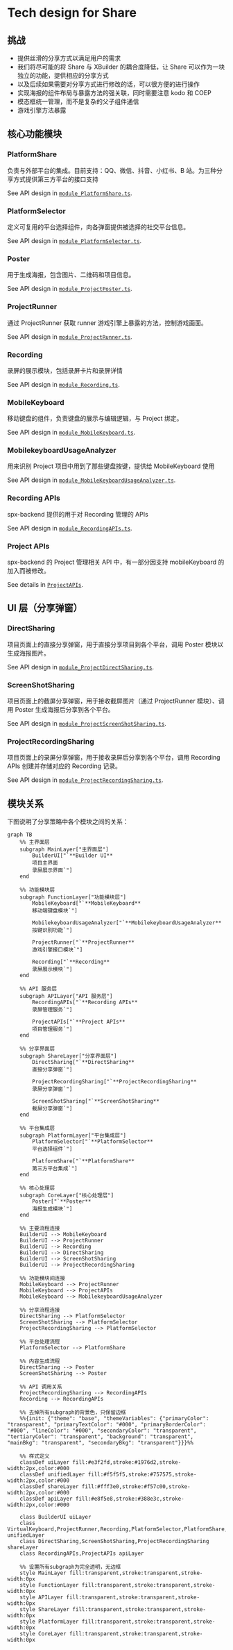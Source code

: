 # Tech design for Share

## 挑战

- 提供丝滑的分享方式以满足用户的需求
- 我们将尽可能的将 Share 与 XBuilder 的耦合度降低，让 Share 可以作为一块独立的功能，提供相应的分享方式
- 以及后续如果需要对分享方式进行修改的话，可以很方便的进行操作
- 实现海报的组件布局与暴露方法的强关联，同时需要注意 kodo 和 COEP
- 模态框统一管理，而不是复杂的父子组件通信
- 游戏引擎方法暴露

## 核心功能模块

### PlatformShare

负责与外部平台的集成。目前支持：QQ、微信、抖音、小红书、B 站。为三种分享方式提供第三方平台的接口支持

See API design in [`module_PlatformShare.ts`](./module_PlatformShare.ts).

### PlatformSelector

定义可复用的平台选择组件，向各弹窗提供被选择的社交平台信息。

See API design in [`module_PlatformSelector.ts`](./module_PlatformSelector.ts).

### Poster

用于生成海报，包含图片、二维码和项目信息。

See API design in [`module_ProjectPoster.ts`](./module_ProjectPoster.ts).

### ProjectRunner

通过 ProjectRunner 获取 runner 游戏引擎上暴露的方法，控制游戏画面。

See API design in [`module_ProjectRunner.ts`](./module_ProjectRunner.ts).

### Recording

录屏的展示模块，包括录屏卡片和录屏详情

See API design in [`module_Recording.ts`](./module_Recording.ts).

### MobileKeyboard

移动键盘的组件，负责键盘的展示与编辑逻辑，与 Project 绑定。

See API design in [`module_MobileKeyboard.ts`](./module_MobileKeyboard.ts).

### MobilekeyboardUsageAnalyzer

用来识别 Project 项目中用到了那些键盘按键，提供给 MobileKeyboard 使用

See API design in [`module_MobileKeyboardUsageAnalyzer.ts`](./module_MobileKeyboardUsageAnalyzer.ts).

### Recording APIs

spx-backend 提供的用于对 Recording 管理的 APIs

See API design in [`module_RecordingAPIs.ts`](./module_RecordingAPIs.ts).

### Project APIs

spx-backend 的 Project 管理相关 API 中，有一部分因支持 mobileKeyboard 的加入而被修改。

See details in [`ProjectAPIs`](./module_ProjectAPIs.ts).

## UI 层（分享弹窗）

### DirectSharing

项目页面上的直接分享弹窗，用于直接分享项目到各个平台，调用 Poster 模块以生成海报图片。

See API design in [`module_ProjectDirectSharing.ts`](./module_ProjectDirectSharing.ts).

### ScreenShotSharing

项目页面上的截屏分享弹窗，用于接收截屏图片（通过 ProjectRunner 模块）、调用 Poster 生成海报后分享到各个平台。

See API design in [`module_ProjectScreenShotSharing.ts`](./module_ProjectScreenShotSharing.ts).

### ProjectRecordingSharing

项目页面上的录屏分享弹窗，用于接收录屏后分享到各个平台，调用 Recording APIs 创建并存储对应的 Recording 记录。

See API design in [`module_ProjectRecordingSharing.ts`](./module_ProjectRecordingSharing.ts).

## 模块关系

下图说明了分享策略中各个模块之间的关系：

```mermaid
graph TB
    %% 主界面层
    subgraph MainLayer["主界面层"]
        BuilderUI["`**Builder UI**
        项目主界面
        录屏展示界面`"]
    end

    %% 功能模块层
    subgraph FunctionLayer["功能模块层"]
        MobileKeyboard["`**MobileKeyboard**
        移动端键盘模块`"]

        MobilekeyboardUsageAnalyzer["`**MobilekeyboardUsageAnalyzer**
        按键识别功能`"]

        ProjectRunner["`**ProjectRunner**
        游戏引擎接口模块`"]

        Recording["`**Recording**
        录屏展示模块`"]
    end

    %% API 服务层
    subgraph APILayer["API 服务层"]
        RecordingAPIs["`**Recording APIs**
        录屏管理服务`"]

        ProjectAPIs["`**Project APIs**
        项目管理服务`"]
    end

    %% 分享界面层
    subgraph ShareLayer["分享界面层"]
        DirectSharing["`**DirectSharing**
        直接分享弹窗`"]

        ProjectRecordingSharing["`**ProjectRecordingSharing**
        录屏分享弹窗`"]

        ScreenShotSharing["`**ScreenShotSharing**
        截屏分享弹窗`"]
    end

    %% 平台集成层
    subgraph PlatformLayer["平台集成层"]
        PlatformSelector["`**PlatformSelector**
        平台选择组件`"]

        PlatformShare["`**PlatformShare**
        第三方平台集成`"]
    end

    %% 核心处理层
    subgraph CoreLayer["核心处理层"]
        Poster["`**Poster**
        海报生成模块`"]
    end

    %% 主要流程连接
    BuilderUI --> MobileKeyboard
    BuilderUI --> ProjectRunner
    BuilderUI --> Recording
    BuilderUI --> DirectSharing
    BuilderUI --> ScreenShotSharing
    BuilderUI --> ProjectRecordingSharing

    %% 功能模块间连接
    MobileKeyboard --> ProjectRunner
    MobileKeyboard --> ProjectAPIs
    MobileKeyboard --> MobilekeyboardUsageAnalyzer

    %% 分享流程连接
    DirectSharing --> PlatformSelector
    ScreenShotSharing --> PlatformSelector
    ProjectRecordingSharing --> PlatformSelector

    %% 平台处理流程
    PlatformSelector --> PlatformShare

    %% 内容生成流程
    DirectSharing --> Poster
    ScreenShotSharing --> Poster

    %% API 调用关系
    ProjectRecordingSharing --> RecordingAPIs
    Recording --> RecordingAPIs

    %% 去掉所有subgraph的背景色，只保留边框
    %%{init: {"theme": "base", "themeVariables": {"primaryColor": "transparent", "primaryTextColor": "#000", "primaryBorderColor": "#000", "lineColor": "#000", "secondaryColor": "transparent", "tertiaryColor": "transparent", "background": "transparent", "mainBkg": "transparent", "secondaryBkg": "transparent"}}}%%

    %% 样式定义
    classDef uiLayer fill:#e3f2fd,stroke:#1976d2,stroke-width:2px,color:#000
    classDef unifiedLayer fill:#f5f5f5,stroke:#757575,stroke-width:2px,color:#000
    classDef shareLayer fill:#fff3e0,stroke:#f57c00,stroke-width:2px,color:#000
    classDef apiLayer fill:#e8f5e8,stroke:#388e3c,stroke-width:2px,color:#000

    class BuilderUI uiLayer
    class VirtualKeyboard,ProjectRunner,Recording,PlatformSelector,PlatformShare,Poster unifiedLayer
    class DirectSharing,ScreenShotSharing,ProjectRecordingSharing shareLayer
    class RecordingAPIs,ProjectAPIs apiLayer

    %% 设置所有subgraph为完全透明，无边框
    style MainLayer fill:transparent,stroke:transparent,stroke-width:0px
    style FunctionLayer fill:transparent,stroke:transparent,stroke-width:0px
    style APILayer fill:transparent,stroke:transparent,stroke-width:0px
    style ShareLayer fill:transparent,stroke:transparent,stroke-width:0px
    style PlatformLayer fill:transparent,stroke:transparent,stroke-width:0px
    style CoreLayer fill:transparent,stroke:transparent,stroke-width:0px
```
